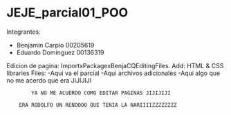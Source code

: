 ﻿# JEJE_parcial01_POO


Integrantes: 
- Benjamin Carpio 00205619
- Eduardo Domínguez 00136319


Edicion de pagina: ImportxPackagexBenjaCQEditingFiles.
Add: HTML & CSS libraries
Files:				-Aqui va el parcial
					-Aqui archivos adicionales
						-Aqui algo que no me acerdo que era JIJIJIJI

			YA NO ME ACUERDO COMO EDITAR PAGINAS JIJIJIJI

		ERA RODOLFO UN RENOOOO QUE TENIA LA NARIIIIZZZZZZZZ